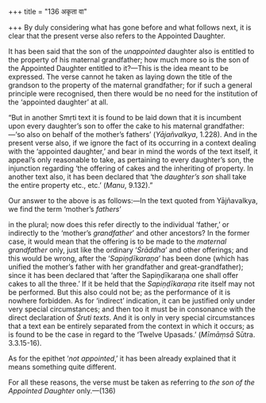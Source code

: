 +++
title = "136 अकृता वा"

+++
By duly considering what has gone before and what follows next, it is
clear that the present verse also refers to the Appointed Daughter.

It has been said that the son of the *unappointed* daughter also is
entitled to the property of his maternal grandfather; how much more so
is the son of the Appointed Daughter entitled to it?—This is the idea
meant to be expressed. The verse cannot he taken as laying down the
title of the grandson to the property of the maternal grandfather; for
if such a general principle were recognised, then there would be no need
for the institution of the ‘appointed daughter’ at all.

“But in another Smṛti text it is found to be laid down that it is
incumbent upon every daughter’s son to offer the cake to his maternal
grandfather:—‘so also on behalf of the mother’s fathers’ (*Yājañvalkya*,
1.228). And in the present verse also, if we ignore the fact of its
occurring in a context dealing with the ‘appointed daughter,’ and bear
in mind the words of the text itself, it appeal’s only reasonable to
take, as pertaining to every daughter’s son, the injunction regarding
‘the offering of cakes and the inheriting of property. In another text
also, it has been declared that ‘the *daughter’s son* shall take the
entire property etc., etc.’ (*Manu*, 9.132).”

Our answer to the above is as follows:—In the text quoted from
Yājñavalkya, we find the term ‘mother’s *fathers*’

in the plural; now does this refer directly to the individual ‘father,’
or indirectly to the ‘mother’s *grandfather*’ and other ancestors? In
the former case, it would mean that the offering is to be made to the
*maternal grandfather* only, just like the ordinary ‘*Śrāddha*’ and
other offerings; and this would be wrong, after the ‘*Sapiṇḍīkaraṇa*’
has been done (which has unified the mother’s father with her
grandfather and great-grandfather); since it has been declared that
‘after the Sapiṇḍīkaraṇa one shall offer cakes to all the three.’ If it
be held that the *Sapiṇḍīkaraṇa* rite itself may not be performed. But
this also could not be; as the performance of it is nowhere forbidden.
As for ‘indirect’ indication, it can be justified only under very
special circumstances; and then too it must be in consonance with the
direct declaration of *Śruti texts*. And it is only in very special
circumstances that a text ean be entirely separated from the context in
which it occurs; as is found to be the case in regard to the ‘Twelve
Upasads.’ (*Mīmāṃsā* Sūtra. 3.3.15-16).

As for the epithet ‘*not appointed*,’ it has been already explained that
it means something quite different.

For all these reasons, the verse must be taken as referring to *the son
of the Appointed Daughter* only.—(136)


